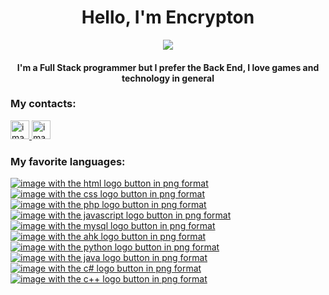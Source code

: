 <h1 align="center">
  Hello, I'm Encrypton
</h1>
<p align="center"><img src="https://c.tenor.com/-SV9TjUGabMAAAAC/hacker-python.gif"></p>
<h4 align="center">
  I'm a Full Stack programmer but I prefer the Back End, I love games and technology in general
</h4>
<h3>
  My contacts:
</h3>
<a href="https://www.instagram.com/gui_silva_ribeiro/">
  <img src="https://camo.githubusercontent.com/aecaf87326884e8b0466bb799265a13fee7586246ebda3e066cb7fad82a1fd23/68747470733a2f2f63646e2e6a7364656c6976722e6e65742f6e706d2f73696d706c652d69636f6e7340332e302e312f69636f6e732f696e7374616772616d2e737667" alt="image with the instagram logo button in png format" width="30px" height="30px">
</a>
<a href="https://www.linkedin.com/in/guilherme-ribeiro-da-silva-b331921a5/">
  <img src="https://camo.githubusercontent.com/28bbd2596707954793abeff9eb24d343c1c78b7bf184b90294b4b190c6097a65/68747470733a2f2f63646e2e6a7364656c6976722e6e65742f6e706d2f73696d706c652d69636f6e7340332e302e312f69636f6e732f6c696e6b6564696e2e737667" alt="image with the linkedin logo button in png format" width="30px" height="30px">
</a>
<h3>
  My favorite languages:
</h3>
<a href="https://developer.mozilla.org/pt-BR/docs/Web/HTML">
  <img src="https://i.ibb.co/4Pzxynd/html.png" alt="image with the html logo button in png format">
</a>
<a href="https://developer.mozilla.org/pt-BR/docs/Web/CSS">
  <img src="https://i.ibb.co/s3vbFW3/css.png" alt="image with the css logo button in png format">
</a>
<a href="https://www.php.net/">
  <img src="https://i.ibb.co/KNVWsWG/php.png" alt="image with the php logo button in png format">
</a>
<a href="https://developer.mozilla.org/pt-BR/docs/Web/JavaScript">
  <img src="https://i.ibb.co/Dzp8LL6/javascript.png" alt="image with the javascript logo button in png format">
</a>
<a href="https://www.mysql.com/">
  <img src="https://i.ibb.co/RNGk4Vp/mySql.png" alt="image with the mysql logo button in png format">
</a>
<a href="https://www.autohotkey.com/">
  <img src="https://i.ibb.co/jWpL8fG/ahk.png" alt="image with the ahk logo button in png format">
</a>
<a href="https://www.python.org/">
  <img src="https://i.ibb.co/prPkkGG/python.png" alt="image with the python logo button in png format">
</a>
<a href="https://www.java.com/pt-BR/">
  <img src="https://i.ibb.co/2ttkPfT/java.png" alt="image with the java logo button in png format">
</a>
<a href="https://docs.microsoft.com/pt-br/dotnet/csharp/">
  <img src="https://i.ibb.co/7vbcFCC/c.png" alt="image with the c# logo button in png format">
</a>
<a href="https://www.w3schools.com/CPP/default.asp">
  <img src="https://i.ibb.co/pwZbx9s/c.png" alt="image with the c++ logo button in png format">
</a>
